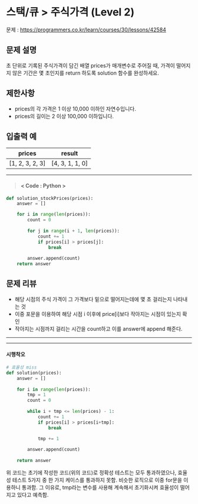 # 스택/큐 > 주식가격 (Level 2)
문제 : https://programmers.co.kr/learn/courses/30/lessons/42584

## 문제 설명
초 단위로 기록된 주식가격이 담긴 배열 prices가 매개변수로 주어질 때, 가격이 떨어지지 않은 기간은 몇 초인지를 return 하도록 solution 함수를 완성하세요.

## 제한사항
- prices의 각 가격은 1 이상 10,000 이하인 자연수입니다.
- prices의 길이는 2 이상 100,000 이하입니다.

## 입출력 예

| prices | result |
| --- | --- | 
| [1, 2, 3, 2, 3] | [4, 3, 1, 1, 0] |


____

> #### < Code : Python >
```python
def solution_stockPrices(prices):
    answer = []

    for i in range(len(prices)):
        count = 0
        
        for j in range(i + 1, len(prices)):
            count += 1
            if prices[i] > prices[j]:
                break
        
        answer.append(count)
    return answer
```

## 문제 리뷰
- 해당 시점의 주식 가격이 그 가격보다 밑으로 떨어지는데에 몇 초 걸리는지 나타내는 것
 - 이중 포문을 이용하여 해당 시점 i 이후에 price[i]보다 작아지는 시점이 있는지 확인
 - 작아지는 시점까지 걸리는 시간을 count하고 이를 answer에 append 해준다.

___
___
#### 시행착오
```python
# 효율성 miss
def solution(prices):
    answer = []
    
    for i in range(len(prices)):
        tmp = 1
        count = 0
        
        while i + tmp <= len(prices) - 1:
            count += 1
            if prices[i] > prices[i+tmp]:
                break

            tmp += 1
        
        answer.append(count)
        
    return answer
```

 위 코드는 초기에 작성한 코드(위의 코드)로 정확성 테스트는 모두 통과하였으나, 효율성 테스트 5가지 중 한 가지 케이스를 통과하지 못함. 비슷한 로직으로 이중 for문을 이용하니 통과함. 그 이유로, tmp라는 변수를 사용해 계속해서 초기화시켜 효율성이 떨어지고 있다고 예측함.